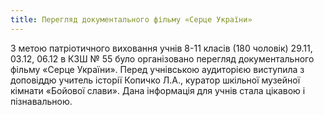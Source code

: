 ```yaml
---
title: Перегляд документального фільму «Серце України»
---
```


З метою патріотичного виховання учнів 8-11 класів (180 чоловік) 29.11, 03.12, 06.12 в КЗШ № 55 було організовано перегляд документального фільму «Серце України». Перед учнівською аудиторією виступила з доповіддю учитель історії Копичко Л.А., куратор шкільної музейної кімнати «Бойової слави». Дана інформація для учнів стала цікавою і пізнавальною.

<slideshow id="_/72157651693210855" />
